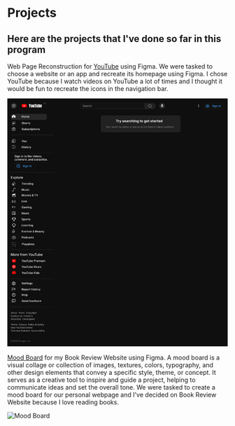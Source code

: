 # Projects

## Here are the projects that I've done so far in this program

Web Page Reconstruction for [YouTube](https://www.youtube.com/) using Figma. We were tasked to choose a website or an app and recreate its homepage using Figma. I chose YouTube because I watch videos on YouTube a lot of times and I thought it would be fun to recreate the icons in the navigation bar.

![Web Page Reconstruction](youtube-webpage.png)

[Mood Board](https://www.figma.com/design/A5ONXtg85XYFvgtlOJZfAN/Book-Review-Mood-Board?node-id=0-1&t=uFwWEs0CUDCoISkm-1) for my Book Review Website using Figma. A mood board is a visual collage or collection of images, textures, colors, typography, and other design elements that convey a specific style, theme, or concept. It serves as a creative tool to inspire and guide a project, helping to communicate ideas and set the overall tone. We were tasked to create a mood board for our personal webpage and I've decided on Book Review Website because I love reading books.

![Mood Board](book-review-website-moodboard.png)
